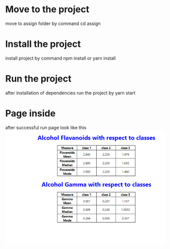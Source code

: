 # Move to the project
  move to assign folder by command cd assign

# Install the project
  install project by command npm install or yarn install

# Run the project
  after installation of dependencies run the project by yarn start

# Page inside
  after successful run page look like this
  ![Alt text](pic.png)